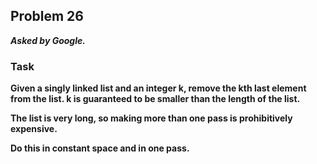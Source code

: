 ## Problem 26
***Asked by Google.***
### Task
**Given a singly linked list and an integer k, remove the kth last element from the list. k is guaranteed to be smaller than the length of the list.**

**The list is very long, so making more than one pass is prohibitively expensive.**

**Do this in constant space and in one pass.**
